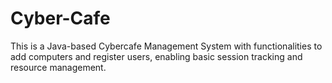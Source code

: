 # Cyber-Cafe
This is a Java-based Cybercafe Management System with functionalities to add computers  and register users, enabling basic session tracking and resource management.
